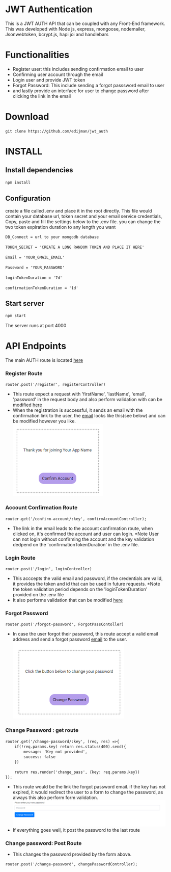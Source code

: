 # JWT Authentication
This is a JWT AUTH API that can be coupled with any Front-End framework.
This was developed with Node js, express, mongoose, nodemailer, Jsonwebtoken, bcrypt.js, hapi joi and handlebars

# Functionalities
- Register user: this includes sending confirmation email to user
- Confirming user account through the email
- Login user and provide JWT token
- Forgot Password: This include sending a forgot passsword email to user
- and lastly provide an interface for user to change password after clicking the link in the email
# Download
`git clone https://github.com/edijman/jwt_auth` 
# INSTALL 
## Install dependencies
```bash
npm install
```

## Configuration
create a file called .env and place it in the root directly. This file would contain your database url, token secret and your email service credentials, Copy, paste and fill the settings below to the .env file. you can change the two token expiration duration to any length you want
```.env
DB_Connect = url to your mongodb database

TOKEN_SECRET = 'CREATE A LONG RANDOM TOKEN AND PLACE IT HERE'

Email = 'YOUR_GMAIL_EMAIL'

Password = 'YOUR_PASSWORD'

loginTokenDuration = '7d' 

confirmationTokenDuration = '1d' 
```
## Start server
```bash
npm start
```
The server runs at port 4000

# API Endpoints
The main AUTH route is located [here](https://github.com/edijman/jwt_auth/blob/main/routes/auth.js)
### Register Route
```node
router.post('/register', registerController)
```
- This route expect a request with 'firstName', 'lastName', 'email', 'password' in the request body and also perform validation with can be modified [here](https://github.com/edijman/jwt_auth/blob/main/validation.js)
- When the registration is successful, it sends an email with the confirmation link to the user, the [email](https://github.com/edijman/jwt_auth/blob/main/views/emails/confirmation_email.hbs) looks like this(see below) and can be modified however you like.   
![Confirmation email](https://github.com/edijman/jwt_auth/blob/main/images/confirm_acc.png)

### Account Confirmation Route
```node
router.get('/confirm-account/:key', confirmAccountController);
```
- The link in the email leads to the account confirmation route, when clicked on, it's confirmed the account and user can login. *Note User can not login without confirming the account and the key validation dedpend on the 'confirmationTokenDuration' in the .env file.

### Login Route
```node
router.post('/login', loginController)
```
- This acccepts the valid email and password, if the credentials are valid, it provides the token and id that can be used in future requests. *Note the token validation period depends on the 'loginTokenDuration' provided on the .env file
- It also performs validation that can be modified [here](https://github.com/edijman/jwt_auth/blob/main/validation.js)

### Forgot Password
```node
router.post('/forgot-password', ForgotPassContoller)
```
- In case the user forgot their password, this route accept a valid email address and send a forgot password [email](https://github.com/edijman/jwt_auth/blob/main/views/emails/forgot_password.hbs) to the user.
![forgot password](https://github.com/edijman/jwt_auth/blob/main/images/forgot_pass.png)

### Change Password : get route
```node
router.get('/change-password/:key', (req, res) =>{
    if(!req.params.key) return res.status(400).send({
        message: 'Key not provided', 
        success: false
    })

    return res.render('change_pass', {key: req.params.key})
});
```
- This route would be the link the forgot password email. if the key has not expired, it would redirect the user to a form to change the password, as always this also perform form validation. 
![change password](https://github.com/edijman/jwt_auth/blob/main/images/change_pass.png)
- If everything goes well, it post the password to the last route

### Change password: Post Route
- This changes the password provided by the form above.
```node
router.post('/change-password', changePasswordController);
```
